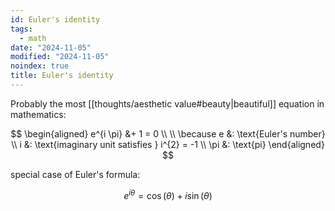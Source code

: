 ```yaml
---
id: Euler's identity
tags:
  - math
date: "2024-11-05"
modified: "2024-11-05"
noindex: true
title: Euler's identity
---
```


Probably the most [[thoughts/aesthetic value#beauty|beautiful]] equation in mathematics:

$$
\begin{aligned}
e^{i \pi} &+ 1 = 0 \\
\\
\because e &: \text{Euler's number} \\
i &: \text{imaginary unit satisfies } i^{2} = -1 \\
\pi &: \text{pi}
\end{aligned}
$$

special case of Euler's formula:

$$
e^{i \theta} = \cos(\theta) + i \sin(\theta)
$$
